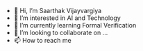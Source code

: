 - 👋 Hi, I’m Saarthak Vijayvargiya
- 👀 I’m interested in AI and Technology
- 🌱 I’m currently learning Formal Verification
- 💞️ I’m looking to collaborate on ...
- 📫 How to reach me

<!---
Saarthak-Vijayvargiya-github/Saarthak-Vijayvargiya-github is a ✨ special ✨ repository because its `README.md` (this file) appears on your GitHub profile.
You can click the Preview link to take a look at your changes.
--->
